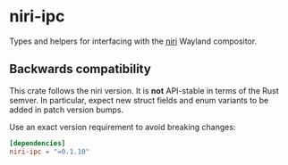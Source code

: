 # niri-ipc

Types and helpers for interfacing with the [niri](https://github.com/YaLTeR/niri) Wayland compositor.

## Backwards compatibility

This crate follows the niri version.
It is **not** API-stable in terms of the Rust semver.
In particular, expect new struct fields and enum variants to be added in patch version bumps.

Use an exact version requirement to avoid breaking changes:

```toml
[dependencies]
niri-ipc = "=0.1.10"
```
